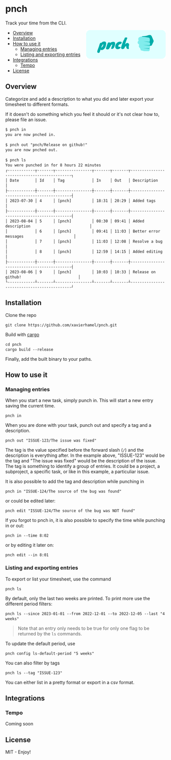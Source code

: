 # pnch
Track your time from the CLI. 

<img src="./assets/logo.png" width="250" alt="pnch" align="right">

- [Overview](#overview)
- [Installation](#installation)
- [How to use it](#how-to-use-it)
    - [Managing entries](#managing-entries)
    - [Listing and exporting entries](#listing-and-exporting-entries)
- [Integrations](#integrations)
    - [Tempo](#tempo)
- [License](#license)

## Overview
Categorize and add a description to what you did and later export your timesheet to different formats.

If it doesn't do something which you feel it should or it's not clear how to, please file an issue.

```
$ pnch in
you are now pnched in.

$ pnch out "pnch/Release on github!"
you are now pnched out.

$ pnch ls
You were punched in for 8 hours 22 minutes
┌------------┬-------┬----------------┬-------┬-------┬--------------------------------------------┐
│ Date       │ Id    │ Tag            │ In    │ Out   │ Description                                │
├------------┼-------┼----------------┼-------┼-------┼--------------------------------------------┤
│ 2023-07-30 │ 4     │ [pnch]         │ 18:31 │ 20:29 │ Added tags                                 │
├------------┼-------┼----------------┼-------┼-------┼--------------------------------------------┤
│ 2023-08-04 │ 5     │ [pnch]         │ 08:30 │ 09:41 │ Added description                          │
│            │ 6     │ [pnch]         │ 09:41 │ 11:03 │ Better error messages                      │
│            │ 7     │ [pnch]         │ 11:03 │ 12:08 │ Resolve a bug                              │
│            │ 8     │ [pnch]         │ 12:59 │ 14:15 │ Added editing                              │
├------------┼-------┼----------------┼-------┼-------┼--------------------------------------------┤
│ 2023-08-06 │ 9     │ [pnch]         │ 10:03 │ 10:33 │ Release on github!                         │
└------------┴-------┴----------------┴-------┴-------┴--------------------------------------------┘
```

## Installation
Clone the repo
```
git clone https://github.com/xavierhamel/pnch.git
```

Build with [cargo](https://github.com/rust-lang/cargo)
```
cd pnch
cargo build --release
```

Finally, add the built binary to your paths.

## How to use it
### Managing entries
When you start a new task, simply punch in. This will start a new entry saving the current time.
```
pnch in
```

When you are done with your task, punch out and specify a tag and a description.
```
pnch out "ISSUE-123/The issue was fixed"
```
The tag is the value specified before the forward slash (`/`) and the description is everything
after. In the example above, "ISSUE-123" would be the tag and "The issue was fixed" would be the
description of the issue. The tag is something to identify a group of entries. It could be a 
project, a subproject, a specific task, or like in this example, a particuliar issue.

It is also possible to add the tag and description while punching in
```
pnch in "ISSUE-124/The source of the bug was found"
```

or could be edited later:
```
pnch edit "ISSUE-124/The source of the bug was NOT found"
```

If you forgot to pnch in, it is also possible to specify the time while punching in or out:
```
pnch in --time 8:02
```

or by editing it later on:
```
pnch edit --in 8:01
```

### Listing and exporting entries
To export or list your timesheet, use the command
```
pnch ls
```
By default, only the last two weeks are printed. To print more use the different period filters:
```
pnch ls --since 2023-01-01 --from 2022-12-01 --to 2022-12-05 --last "4 weeks"
```
> Note that an entry only needs to be true for only one flag to be returned by the `ls` commands.

To update the default period, use
```
pnch config ls-default-period "5 weeks"
```

You can also filter by tags
```
pnch ls --tag "ISSUE-123"
```

You can either list in a pretty format or export in a csv format.

## Integrations
### Tempo
Coming soon

## License
MIT - Enjoy!

